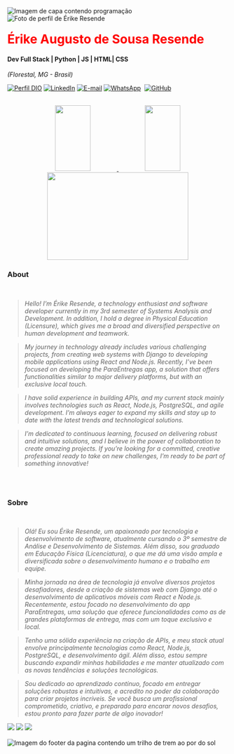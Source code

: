 <img align="center" padding="0" alt="Imagem de capa contendo programação" src="https://www.mundoconectado.com.br/wp-content/uploads/2022/05/capa-programacao.jpg">
<br >
<img align="left" padding="20px" alt="Foto de perfil de Érike Resende" src="https://encrypted-tbn0.gstatic.com/images?q=tbn:ANd9GcRyHUFkRIQXTxGN1hxn25GNRc9YPoMYnIJZPg&s">
<h1> 
  <a href="https://www.linkedin.com/in/erikeresende/" style="color: #f00 !important; text-decoration: none; color: inherit;">
    <span>Érike Augusto de Sousa Resende</span>
  </a>
</h1>

#### Dev Full Stack | Python | JS | HTML| CSS
<i>(Florestal, MG - Brasil)</i>

[![Perfil DIO](https://img.shields.io/badge/-Meu%20Perfil%20na%20DIO-0077B5?style=for-the-badge&logo=gitbook&logoColor=white)](https://web.dio.me/users/erike2000augusto?tab=achievements)
[![LinkedIn](https://img.shields.io/badge/linkedin-%230077B5.svg?style=for-the-badge&logo=linkedin&logoColor=white)](https://www.linkedin.com/in/erikeresende/)
[![E-mail](https://img.shields.io/badge/-Email-0077B5?style=for-the-badge&logo=microsoft-outlook&logoColor=white)](mailto:tokou_erike2000augusto@gmail.com)
[![WhatsApp](https://img.shields.io/badge/WhatsApp-0077B5?style=for-the-badge&logo=whatsapp&logoColor=white)](https://wa.me/55+31+998991686)  
[![GitHub](https://img.shields.io/badge/GitHub-0077B5?style=for-the-badge&logo=github&logoColor=white)](https://github.com/erikeresende)
<br />
<br />

<div width="100%" align="center" justify="center">  
  <a href="https://github.com/erikeresende">
  <img width="40%" height="150px" src="https://github-readme-stats.vercel.app/api?username=erikeresende&theme=github_dark" /> 
  <img width="40%" height="150px" src="https://github-readme-stats-git-masterrstaa-rickstaa.vercel.app/api/top-langs/?username=erikeresende&layout=compact&bg_color=0D1117&border_color=fffC&title_color=4886CC&text_color=FFF" />
  </a>
</div>

<div align="center">
<img width="80%" height="200px" src="https://streak-stats.demolab.com/?user=01samuelgomx&theme=react&background=000&border=30A3DC&dates=FFF)](https://git.io/streak-stats">
</div>

<div>
  
### About 
<i>
<br />
  
> Hello! I’m Érike Resende, a technology enthusiast and software developer currently in my 3rd semester of Systems Analysis and Development. In addition, I hold a degree in Physical Education (Licensure), which gives me a broad and diversified perspective on human development and teamwork.
  
> My journey in technology already includes various challenging projects, from creating web systems with Django to developing mobile applications using React and Node.js. Recently, I’ve been focused on developing the ParaEntregas app, a solution that offers functionalities similar to major delivery platforms, but with an exclusive local touch.
  
> I have solid experience in building APIs, and my current stack mainly involves technologies such as React, Node.js, PostgreSQL, and agile development. I’m always eager to expand my skills and stay up to date with the latest trends and technological solutions.
  
> I’m dedicated to continuous learning, focused on delivering robust and intuitive solutions, and I believe in the power of collaboration to create amazing projects. If you’re looking for a committed, creative professional ready to take on new challenges, I’m ready to be part of something innovative!

<br />
<br />
</i>

###  Sobre
<i>
<br />

> Olá! Eu sou Érike Resende, um apaixonado por tecnologia e desenvolvimento de software, atualmente cursando o 3º semestre de Análise e Desenvolvimento de Sistemas. Além disso, sou graduado em Educação Física (Licenciatura), o que me dá uma visão ampla e diversificada sobre o desenvolvimento humano e o trabalho em equipe.
  
> Minha jornada na área de tecnologia já envolve diversos projetos desafiadores, desde a criação de sistemas web com Django até o desenvolvimento de aplicativos móveis com React e Node.js. Recentemente, estou focado no desenvolvimento do app ParaEntregas, uma solução que oferece funcionalidades como as de grandes plataformas de entrega, mas com um toque exclusivo e local.
  
> Tenho uma sólida experiência na criação de APIs, e meu stack atual envolve principalmente tecnologias como React, Node.js, PostgreSQL, e desenvolvimento ágil. Além disso, estou sempre buscando expandir minhas habilidades e me manter atualizado com as novas tendências e soluções tecnológicas.
  
> Sou dedicado ao aprendizado contínuo, focado em entregar soluções robustas e intuitivas, e acredito no poder da colaboração para criar projetos incríveis. Se você busca um profissional comprometido, criativo, e preparado para encarar novos desafios, estou pronto para fazer parte de algo inovador!

</i>
</div>


<div> 
  <a href="https://www.instagram.com/erike.resende/" target="_blank"><img src="https://img.shields.io/badge/-Instagram-%23E4405F?style=for-the-badge&logo=instagram&logoColor=white" target="_blank"></a>
  <a href = "mailto:erike2000@gmail.com"><img src="https://img.shields.io/badge/-Gmail-%23333?style=for-the-badge&logo=gmail&logoColor=white" target="_blank"></a>
  <a href="https://www.linkedin.com/in/erikeresende/" target="_blank"><img src="https://img.shields.io/badge/-LinkedIn-%230077B5?style=for-the-badge&logo=linkedin&logoColor=white" target="_blank"></a>   
</div>



<br />

<img align="center" padding="0" alt="Imagem do footer da pagina contendo um trilho de trem ao por do sol" src="https://media.licdn.com/dms/image/C5616AQEy_2s0SSuEUA/profile-displaybackgroundimage-shrink_350_1400/0/1658235864274?e=1714608000&v=beta&t=jYrHUWyaoJJ--afHNEZQvgMZ2w9tMoNetRLLjFJ_Oho">

